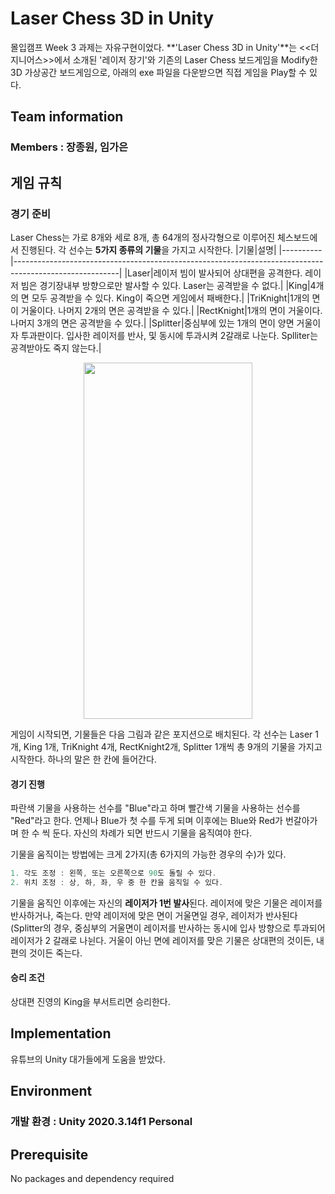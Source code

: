 # Laser Chess 3D in Unity
몰입캠프 Week 3 과제는 자유구현이었다. **'Laser Chess 3D in Unity'**는 <<더지니어스>>에서 소개된 '레이저 장기'와 기존의 Laser Chess 보드게임을 Modify한 3D 가상공간 보드게임으로, 아래의 exe 파일을 다운받으면 직접 게임을 Play할 수 있다.   

## Team information
### Members : 장종원, 임가은    

## 게임 규칙
### 경기 준비
Laser Chess는 가로 8개와 세로 8개, 총 64개의 정사각형으로 이루어진 체스보드에서 진행된다. 각 선수는 **5가지 종류의 기물**을 가지고 시작한다. 
|기물|설명|
|----------|--------------------------------------------------------------------------------------------------------|
|Laser|레이저 빔이 발사되어 상대편을 공격한다. 레이저 빔은 경기장내부 방향으로만 발사할 수 있다. Laser는 공격받을 수 없다.|
|King|4개의 면 모두 공격받을 수 있다. King이 죽으면 게임에서 패배한다.|
|TriKnight|1개의 면이 거울이다. 나머지 2개의 면은 공격받을 수 있다.|
|RectKnight|1개의 면이 거울이다. 나머지 3개의 면은 공격받을 수 있다.|
|Splitter|중심부에 있는 1개의 면이 양면 거울이자 투과판이다. 입사한 레이저를 반사, 및 동시에 투과시켜 2갈래로 나눈다. Splliter는 공격받아도 죽지 않는다.|

<p align="center">
<img src="Link" width="270" height="570">
</p>

게임이 시작되면, 기물들은 다음 그림과 같은 포지션으로 배치된다. 각 선수는 Laser 1개, King 1개, TriKnight 4개, RectKnight2개, Splitter 1개씩 총 9개의 기물을 가지고 시작한다. 하나의 말은 한 칸에 들어간다.  


#### 경기 진행
파란색 기물을 사용하는 선수를 "Blue"라고 하며 빨간색 기물을 사용하는 선수를 "Red"라고 한다. 언제나 Blue가 첫 수를 두게 되며 이후에는 Blue와 Red가 번갈아가며 한 수 씩 둔다. 자신의 차례가 되면 반드시 기물을 움직여야 한다. 

기물을 움직이는 방법에는 크게 2가지(총 6가지의 가능한 경우의 수)가 있다. 
```c 
1. 각도 조정 : 왼쪽, 또는 오른쪽으로 90도 돌릴 수 있다.
2. 위치 조정 : 상, 하, 좌, 우 중 한 칸을 움직일 수 있다.
```

기물을 움직인 이후에는 자신의 **레이저가 1번 발사**된다. 레이저에 맞은 기물은 레이저를 반사하거나, 죽는다. 만약 레이저에 맞은 면이 거울면일 경우, 레이저가 반사된다(Splitter의 경우, 중심부의 거울면이 레이저를 반사하는 동시에 입사 방향으로 투과되어 레이저가 2 갈래로 나뉜다. 거울이 아닌 면에 레이저를 맞은 기물은 상대편의 것이든, 내 편의 것이든 죽는다.  

#### 승리 조건
상대편 진영의 King을 부서트리면 승리한다.  


## Implementation
유튜브의 Unity 대가들에게 도움을 받았다.  

## Environment
### 개발 환경 : Unity 2020.3.14f1 Personal  


## Prerequisite
No packages and dependency required
